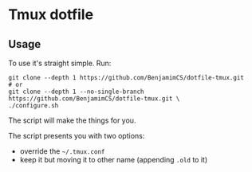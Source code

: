 # Tmux dotfile
## Usage
To use it's straight simple. Run:
```
git clone --depth 1 https://github.com/BenjamimCS/dotfile-tmux.git
# or
git clone --depth 1 --no-single-branch https://github.com/BenjamimCS/dotfile-tmux.git \
./configure.sh
```
The script will make the things for you.

The script presents you with two options:
* override the `~/.tmux.conf`
* keep it but moving it to other name (appending `.old` to it)
